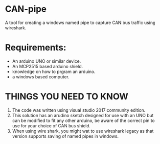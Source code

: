 # CAN-pipe
A tool for creating a windows named pipe to capture CAN bus traffic using wireshark.

# Requirements:
- An arduino UNO or similar device.
- An MCP2515 based arduino shield.
- knowledge on how to prgram an arduino.
- a windows based computer.


# THINGS YOU NEED TO KNOW
1. The code was written using visual studio 2017 community edition.
2. This solution has an arudino sketch designed for use with an UNO but can be modified to fit any other arduino, be aware of the correct pin to use for your choice of CAN bus shield.
3. When using wire shark, you might wat to use wireshark legacy as that version supports saving of named pipes in windows.

